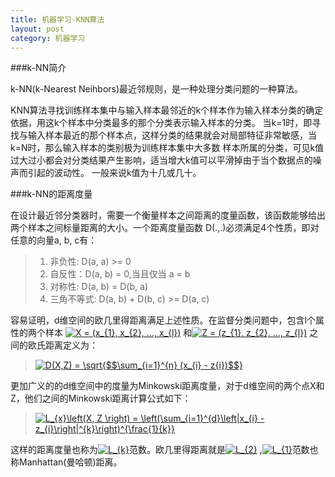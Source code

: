 ```yaml
---
title: 机器学习-KNN算法
layout: post
category: 机器学习
---
```


###k-NN简介

k-NN(k-Nearest Neihbors)最近邻规则，是一种处理分类问题的一种算法。

KNN算法寻找训练样本集中与输入样本最邻近的k个样本作为输入样本分类的确定依据，用这k个样本中分类最多的那个分类表示输入样本的分类。
当k=1时，即寻找与输入样本最近的那个样本点，这样分类的结果就会对局部特征非常敏感，当k=N时，那么输入样本的类别极为训练样本集中大多数
样本所属的分类，可见k值过大过小都会对分类结果产生影响，适当增大k值可以平滑掉由于当个数据点的噪声而引起的波动性。
一般来说k值为十几或几十。

###k-NN的距离度量

在设计最近邻分类器时，需要一个衡量样本之间距离的度量函数，该函数能够给出两个样本之间标量距离的大小。一个距离度量函数
D(.,.)必须满足4个性质，即对任意的向量a, b, c有：

> 1. 非负性: D(a, a) >= 0
> 2. 自反性：D(a, b) = 0,当且仅当 a = b
> 3. 对称性: D(a, b) = D(b, a)
> 4. 三角不等式: D(a, b) + D(b, c) >= D(a, c)

容易证明，d维空间的欧几里得距离满足上述性质。在监督分类问题中，包含l个属性的两个样本
<a href="http://www.codecogs.com/eqnedit.php?latex=X&space;=&space;(x_{1},&space;x_{2},&space;...,&space;x_{l})" target="_blank"><img src="http://latex.codecogs.com/gif.latex?X&space;=&space;(x_{1},&space;x_{2},&space;...,&space;x_{l})" title="X = (x_{1}, x_{2}, ..., x_{l})" /></a>
和<a href="http://www.codecogs.com/eqnedit.php?latex=Z&space;=&space;(z_{1},&space;z_{2},&space;...,&space;z_{l})" target="_blank"><img src="http://latex.codecogs.com/gif.latex?Z&space;=&space;(z_{1},&space;z_{2},&space;...,&space;z_{l})" title="Z = (z_{1}, z_{2}, ..., z_{l})" /></a>
之间的欧氏距离定义为：

> <a href="http://www.codecogs.com/eqnedit.php?latex=D(X,Z)&space;=&space;\sqrt{$$\sum_{i=1}^{n}&space;(x_{i}&space;-&space;z_{i})$$}" target="_blank"><img src="http://latex.codecogs.com/gif.latex?D(X,Z)&space;=&space;\sqrt{$$\sum_{i=1}^{n}&space;(x_{i}&space;-&space;z{i})$$}" title="D(X,Z) = \sqrt{$$\sum_{i=1}^{n} (x_{i} - z{i})$$}" /></a>

更加广义的的d维空间中的度量为Minkowski距离度量，对于d维空间的两个点X和Z，他们之间的Minkowski距离计算公式如下：

> <a href="http://www.codecogs.com/eqnedit.php?latex=L_{x}\left(X,&space;Z&space;\right)&space;=&space;\left(\sum_{i=1}^{d}\left|x_{i}&space;-&space;z_{i}\right|^{k}\right)^{\frac{1}{k}}" target="_blank"><img src="http://latex.codecogs.com/gif.latex?L_{x}\left(X,&space;Z&space;\right)&space;=&space;\left(\sum_{i=1}^{d}\left|x_{i}&space;-&space;z_{i}\right|^{k}\right)^{\frac{1}{k}}" title="L_{x}\left(X, Z \right) = \left(\sum_{i=1}^{d}\left|x_{i} - z_{i}\right|^{k}\right)^{\frac{1}{k}}" /></a> 

这样的距离度量也称为<a href="http://www.codecogs.com/eqnedit.php?latex=L_{k}" target="_blank"><img src="http://latex.codecogs.com/gif.latex?L_{k}" title="L_{k}" /></a>范数。欧几里得距离就是<a href="http://www.codecogs.com/eqnedit.php?latex=L_{2}" target="_blank"><img src="http://latex.codecogs.com/gif.latex?L_{2}" title="L_{2}" /></a>
,<a href="http://www.codecogs.com/eqnedit.php?latex=L_{1}" target="_blank"><img src="http://latex.codecogs.com/gif.latex?L_{1}" title="L_{1}" /></a>范数也称Manhattan(曼哈顿)距离。
